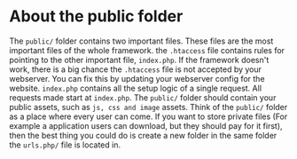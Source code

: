 <h1>About the public folder</h1>

The <code>public/</code> folder contains two important files. These files are the most important files of the whole framework. the <code>.htaccess</code> file contains rules for pointing to the other important file, <code>index.php</code>. If the framework doesn't work, there is a big chance the <code>.htaccess</code> file is not accepted by your webserver. You can fix this by updating your webserver config for the website. <code>index.php</code> contains all the setup logic of a single request. All requests made start at <code>index.php</code>. The <code>public/</code> folder should contain your public assets, such as <code>js, css and image</code> assets. Think of the <code>public/</code> folder as a place where every user can come. If you want to store private files (For example a application users can download, but they should pay for it first), then the best thing you could do is create a new folder in the same folder the <code>urls.php/</code> file is located in.
